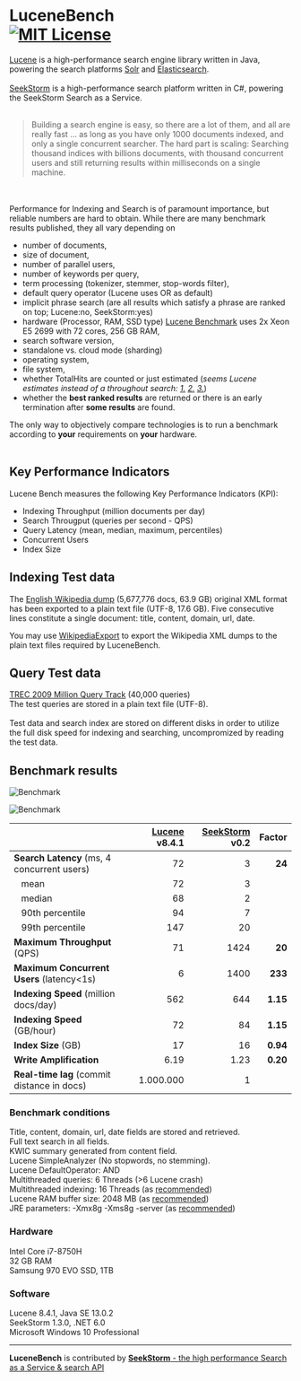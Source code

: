 LuceneBench<br>
[![MIT License](https://img.shields.io/github/license/wolfgarbe/lucenebench.svg)](https://github.com/wolfgarbe/LuceneBench/blob/master/LICENSE)
========
[Lucene](http://lucene.apache.org/core/) is a high-performance search engine library written in Java, powering the search platforms  [Solr](http://lucene.apache.org/solr/) and [Elasticsearch](https://www.elastic.co/de/products/elasticsearch).
<br><br>
[SeekStorm](https://seekstorm.com) is a high-performance search platform written in C#, powering the SeekStorm Search as a Service.
<br><br>

> Building a search engine is easy, so there are a lot of them, and all are really fast 
> ... as long as you have only 1000 documents indexed, and only a single concurrent searcher.
> The hard part is scaling: Searching thousand indices with billions documents, with thousand concurrent users and still returning results within milliseconds on a single machine.

<br><br>
Performance for Indexing and Search is of paramount importance, but reliable numbers are hard to obtain. 
While there are many benchmark results published, they all vary depending on 
* number of documents, 
* size of document, 
* number of parallel users,
* number of keywords per query,
* term processing (tokenizer, stemmer, stop-words filter),
* default query operator (Lucene uses OR as default)
* implicit phrase search (are all results which satisfy a phrase are ranked on top; Lucene:no, SeekStorm:yes)
* hardware (Processor, RAM, SSD type) [Lucene Benchmark](https://home.apache.org/~mikemccand/lucenebench/) uses 2x Xeon E5 2699 with 72 cores, 256 GB RAM, 
* search software version,
* standalone vs. cloud mode (sharding)
* operating system, 
* file system,
* whether TotalHits are counted or just estimated (*seems Lucene estimates instead of a throughout search: [1.](https://issues.apache.org/jira/browse/LUCENE-8060) [2.](https://issues.apache.org/jira/browse/LUCENE-8430) [3.](https://issues.apache.org/jira/browse/LUCENE-8431)*)
* whether the **best ranked results** are returned or there is an early termination after **some results** are found.



The only way to objectively compare technologies is to run a benchmark according to **your** requirements on **your** hardware.
<br><br>
## Key Performance Indicators
Lucene Bench measures the following Key Performance Indicators (KPI):
<br>
* Indexing Throughput (million documents per day)
* Search Througput (queries per second - QPS)
* Query Latency (mean, median, maximum, percentiles)
* Concurrent Users
* Index Size

## Indexing Test data
The [English Wikipedia dump](https://dumps.wikimedia.org/enwiki/latest/enwiki-latest-pages-articles.xml.bz2) (5,677,776 docs, 63.9 GB) original XML format has been exported to a plain text file (UTF-8, 17.6 GB).
Five consecutive lines constitute a single document: title, content, domain, url, date.

You may use [WikipediaExport](https://github.com/wolfgarbe/WikipediaExport) to export the Wikipedia XML dumps to the plain text files required by LuceneBench.

## Query Test data
[TREC 2009 Million Query Track](https://trec.nist.gov/data/million.query09.html) (40,000 queries)<br>
The test queries are stored in a plain text file (UTF-8).
<br><br>
Test data and search index are stored on different disks in order to utilize the full disk speed for indexing and searching, uncompromized by reading the test data.

## Benchmark results

![Benchmark](https://wolfgarbe.github.io/LuceneBench/img/search_latency.png "Benchmark")

![Benchmark](https://wolfgarbe.github.io/LuceneBench/img/search_throughput.png "Benchmark")

|                           | [Lucene](http://lucene.apache.org/core/) v8.4.1   | [SeekStorm](https://seekstorm.com/) v0.2   | Factor |
| :--- | ---: | ---: | ---: |    
| **Search Latency** (ms, 4 concurrent users)   | 72  |  3 |  **24** | 
| &nbsp;&nbsp;&nbsp;mean |  72 | 3  |  |
| &nbsp;&nbsp;&nbsp;median |  68 | 2  |  |
| &nbsp;&nbsp;&nbsp;90th percentile | 94  | 7  |  |
| &nbsp;&nbsp;&nbsp;99th percentile | 147  | 20  |  |
| **Maximum Throughput** (QPS)   | 71  | 1424  | **20** | 
| **Maximum Concurrent Users** (latency<1s) | 6  | 1400  | **233** |
| **Indexing Speed** (million docs/day) | 562 | 644  | **1.15** |
| **Indexing Speed** (GB/hour)  | 72  | 84  |  **1.15** |
| **Index Size** (GB)           | 17  | 16  | **0.94** |
| **Write Amplification**       | 6.19 | 1.23 | **0.20** |
| **Real-time lag** (commit distance in docs)      | 1.000.000 | 1 | |

### Benchmark conditions
Title, content, domain, url, date fields are stored and retrieved.<br>
Full text search in all fields.<br>
KWIC summary generated from content field.<br>
Lucene SimpleAnalyzer (No stopwords, no stemming).<br>
Lucene DefaultOperator: AND<br>
Multithreaded queries: 6 Threads (>6 Lucene crash)<br>
Multithreaded indexing: 16 Threads (as [recommended](https://home.apache.org/~mikemccand/lucenebench/indexing.html))<br>
Lucene RAM buffer size: 2048 MB (as [recommended](https://home.apache.org/~mikemccand/lucenebench/indexing.html))<br>
JRE parameters: -Xmx8g -Xms8g -server (as [recommended](https://home.apache.org/~mikemccand/lucenebench/indexing.html))

### Hardware
Intel Core i7-8750H<br>
32 GB RAM<br>
Samsung 970 EVO SSD, 1TB<br>

### Software
Lucene 8.4.1, Java SE 13.0.2<br>
SeekStorm 1.3.0, .NET 6.0<br>
Microsoft Windows 10 Professional<br>

---

**LuceneBench** is contributed by [**SeekStorm** - the high performance Search as a Service & search API](https://seekstorm.com)
